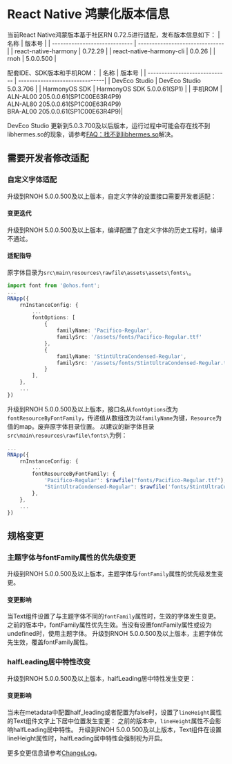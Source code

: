 # React Native 鸿蒙化版本信息
当前React Native鸿蒙版本基于社区RN 0.72.5进行适配，发布版本信息如下：
| 名称                          | 版本号                            |
| ----------------------------- | -------------------------------|
| react-native-harmony          | 0.72.29                     |
| react-native-harmony-cli                          | 0.0.26                          |
| rnoh                | 5.0.0.500                |

配套IDE、SDK版本和手机ROM：
| 名称                          | 版本号                            |
| ----------------------------- | -------------------------------|
| DevEco Studio          | DevEco Studio 5.0.3.706                     |
| HarmonyOS SDK          | HarmonyOS SDK 5.0.0.61(SP1)                         |
| 手机ROM                | ALN-AL00 205.0.0.61(SP1C00E63R4P9) <br> ALN-AL80 205.0.0.61(SP1C00E63R4P9)  <br> BRA-AL00 205.0.0.61(SP1C00E63R4P9)|

DevEco Studio 更新到5.0.3.700及以后版本，运行过程中可能会存在找不到libhermes.so的现象，请参考[FAQ：找不到libhermes.so](../FAQ.md#找不到libhermesso)解决。

## 需要开发者修改适配

### 自定义字体适配

升级到RNOH 5.0.0.500及以上版本，自定义字体的设置接口需要开发者适配：

#### 变更迭代

升级到RNOH 5.0.0.500及以上版本，编译配置了自定义字体的历史工程时，编译不通过。

#### 适配指导

原字体目录为`src\main\resources\rawfile\assets\assets\fonts\`。
```typescript
import font from '@ohos.font';
...
RNApp({
    rnInstanceConfig: {
        ...
        fontOptions: [
            {
                familyName: 'Pacifico-Regular',
                familySrc: '/assets/fonts/Pacifico-Regular.ttf'
            },
            {
                familyName: 'StintUltraCondensed-Regular',
                familySrc: '/assets/fonts/StintUltraCondensed-Regular.ttf'
            }
        ],
    },
    ...
})
```

升级到RNOH 5.0.0.500及以上版本，接口名从`fontOptions`改为`fontResourceByFontFamily`，传递值从数组改为以`familyName`为键，`Resource`为值的map。废弃原字体目录位置。
以建议的新字体目录`src\main\resources\rawfile\fonts\`为例：
```typescript
...
RNApp({
    rnInstanceConfig: {
        ...
        fontResourceByFontFamily: {
            'Pacifico-Regular': $rawfile("fonts/Pacifico-Regular.ttf"),
            "StintUltraCondensed-Regular": $rawfile('fonts/StintUltraCondensed-Regular.ttf'),
        },
    },
    ...
})
```

## 规格变更

### 主题字体与fontFamily属性的优先级变更

升级到RNOH 5.0.0.500及以上版本，主题字体与`fontFamily`属性的优先级发生变更。

#### 变更影响

当Text组件设置了与主题字体不同的`fontFamily`属性时，生效的字体发生变更。
之前的版本中，fontFamily属性优先生效。当没有设置fontFamily属性或设为undefined时，使用主题字体。
升级到RNOH 5.0.0.500及以上版本，主题字体优先生效，覆盖fontFamily属性。

### halfLeading居中特性改变

升级到RNOH 5.0.0.500及以上版本，halfLeading居中特性发生变更：

#### 变更影响

当未在metadata中配置half_leading或者配置为false时，设置了`lineHeight`属性的Text组件文字上下居中位置发生变更：
之前的版本中，`lineHeight`属性不会影响halfLeading居中特性。
升级到RNOH 5.0.0.500及以上版本，Text组件在设置lineHeight属性时，halfLeading居中特性会强制视为开启。

更多变更信息请参考[ChangeLog](https://gitee.com/openharmony-sig/ohos_react_native/blob/0.72.5-ohos-5.0-release/CHANGELOG.md)。